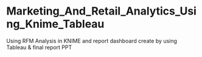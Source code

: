 # Marketing_And_Retail_Analytics_Using_Knime_Tableau
Using RFM Analysis in KNIME and report dashboard create by using Tableau &amp; final report PPT 
